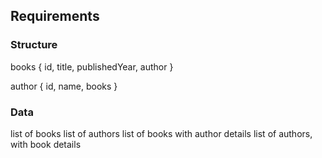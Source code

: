 ## Requirements

### Structure

books {
id,
title,
publishedYear,
author
}

author {
id,
name,
books
}

### Data

list of books
list of authors
list of books with author details
list of authors, with book details
